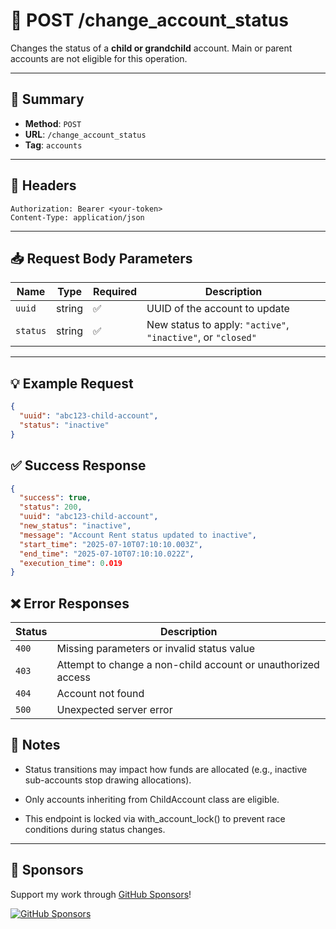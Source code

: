 # 🔄 POST /change_account_status

Changes the status of a **child or grandchild** account. Main or parent accounts are not eligible for this operation.

---

## 📌 Summary

- **Method**: `POST`
- **URL**: `/change_account_status`
- **Tag**: `accounts`

---

## 🔐 Headers

```
Authorization: Bearer <your-token>
Content-Type: application/json
```


---

## 📥 Request Body Parameters

| Name     | Type   | Required | Description                                                             |
|----------|--------|----------|-------------------------------------------------------------------------|
| `uuid`   | string | ✅       | UUID of the account to update                                           |
| `status` | string | ✅       | New status to apply: `"active"`, `"inactive"`, or `"closed"`            |

---

## 💡 Example Request

```json
{
  "uuid": "abc123-child-account",
  "status": "inactive"
}
```

## ✅ Success Response

```json
{
  "success": true,
  "status": 200,
  "uuid": "abc123-child-account",
  "new_status": "inactive",
  "message": "Account Rent status updated to inactive",
  "start_time": "2025-07-10T07:10:10.003Z",
  "end_time": "2025-07-10T07:10:10.022Z",
  "execution_time": 0.019
}
```

## ❌ Error Responses
| Status | Description                                                  |
| ------ | ------------------------------------------------------------ |
| `400`  | Missing parameters or invalid status value                   |
| `403`  | Attempt to change a non-child account or unauthorized access |
| `404`  | Account not found                                            |
| `500`  | Unexpected server error                                      |

## 🧠 Notes
- Status transitions may impact how funds are allocated (e.g., inactive sub-accounts stop drawing allocations).

- Only accounts inheriting from ChildAccount class are eligible.

- This endpoint is locked via with_account_lock() to prevent race conditions during status changes.

---
## 💖 Sponsors

Support my work through [GitHub Sponsors](https://github.com/sponsors/statisticsguru1)!

[![GitHub Sponsors](https://img.shields.io/github/sponsors/statisticsguru1?style=flat-square)](https://github.com/sponsors/statisticsguru1)

